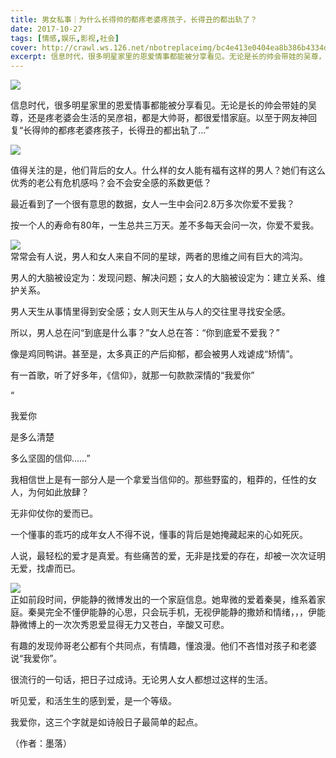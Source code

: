 ```yaml
---
title: 男女私事｜为什么长得帅的都疼老婆疼孩子，长得丑的都出轨了？
date: 2017-10-27
tags: [情感,娱乐,影视,社会]
cover: http://crawl.ws.126.net/nbotreplaceimg/bc4e413e0404ea8b386b4334d5ba150d/2d723e811741d457015de5b4ae1d1a7b.jpg
excerpt: 信息时代，很多明星家里的恩爱情事都能被分享看见。无论是长的帅会带娃的吴尊，还是疼老婆会生活的吴彦祖，都是大帅哥，都很爱惜家庭。以至于网友神回复“长得帅的都疼老婆疼孩子，长得丑的都出轨了…”
---
```

![](http://crawl.ws.126.net/nbotreplaceimg/bc4e413e0404ea8b386b4334d5ba150d/2d723e811741d457015de5b4ae1d1a7b.jpg)  

信息时代，很多明星家里的恩爱情事都能被分享看见。无论是长的帅会带娃的吴尊，还是疼老婆会生活的吴彦祖，都是大帅哥，都很爱惜家庭。以至于网友神回复“长得帅的都疼老婆疼孩子，长得丑的都出轨了…”

![](http://crawl.ws.126.net/nbotreplaceimg/bc4e413e0404ea8b386b4334d5ba150d/df63cfaacaf7b79850b8609ed510f77a.jpg)  

值得关注的是，他们背后的女人。什么样的女人能有福有这样的男人？她们有这么优秀的老公有危机感吗？会不会安全感的系数更低？

最近看到了一个很有意思的数据，女人一生中会问2.8万多次你爱不爱我？

按一个人的寿命有80年，一生总共三万天。差不多每天会问一次，你爱不爱我。

![](http://crawl.ws.126.net/nbotreplaceimg/bc4e413e0404ea8b386b4334d5ba150d/9272b794c965ed1bd7adc7324caa4e18.jpg)  
常常会有人说，男人和女人来自不同的星球，两者的思维之间有巨大的鸿沟。  

男人的大脑被设定为：发现问题、解决问题；女人的大脑被设定为：建立关系、维护关系。

男人天生从事情里得到安全感；女人则天生从与人的交往里寻找安全感。

所以，男人总在问“到底是什么事？”女人总在答：“你到底爱不爱我？”

像是鸡同鸭讲。甚至是，太多真正的产后抑郁，都会被男人戏谑成“矫情”。

有一首歌，听了好多年，《信仰》，就那一句款款深情的“我爱你”

“

我爱你

是多么清楚

多么坚固的信仰……”

我相信世上是有一部分人是一个拿爱当信仰的。那些野蛮的，粗莽的，任性的女人，为何如此放肆？

无非仰仗你的爱而已。

一个懂事的乖巧的成年女人不得不说，懂事的背后是她掩藏起来的心如死灰。

人说，最轻松的爱才是真爱。有些痛苦的爱，无非是找爱的存在，却被一次次证明无爱，找虐而已。

![](http://crawl.ws.126.net/nbotreplaceimg/bc4e413e0404ea8b386b4334d5ba150d/54f883e1c5af855f4cc94e7f773fd916.jpg)  
正如前段时间，伊能静的微博发出的一个家庭信息。她卑微的爱着秦昊，维系着家庭。秦昊完全不懂伊能静的心思，只会玩手机，无视伊能静的撒娇和情绪，，，伊能静微博上的一次次秀恩爱显得无力又苍白，辛酸又可悲。  

有趣的发现帅哥老公都有个共同点，有情趣，懂浪漫。他们不吝惜对孩子和老婆说“我爱你”。

很流行的一句话，把日子过成诗。无论男人女人都想过这样的生活。

听见爱，和活生生的感到爱，是一个等级。

我爱你，这三个字就是如诗般日子最简单的起点。

（作者：墨落）

